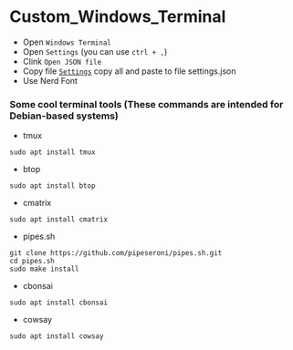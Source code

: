 # Custom_Windows_Terminal

- Open `Windows Terminal`
- Open `Settings` (you can use `ctrl + ,`)
- Clink `Open JSON file`
- Copy file [`Settings`](Custom_Windows-Terminal/settings.json) copy all and paste to file settings.json
- Use Nerd Font

### Some cool terminal tools (These commands are intended for Debian-based systems)
- tmux
```
sudo apt install tmux
```
- btop
```
sudo apt install btop
```
- cmatrix
```
sudo apt install cmatrix
```
- pipes.sh
```
git clone https://github.com/pipeseroni/pipes.sh.git
cd pipes.sh
sudo make install
```
- cbonsai
```
sudo apt install cbonsai
```
- cowsay
```
sudo apt install cowsay
```
